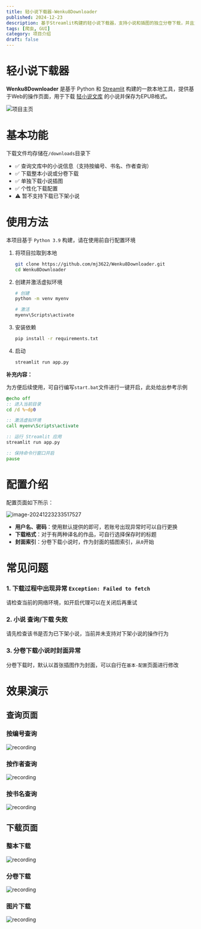 ```yaml
---
title: 轻小说下载器-Wenku8Downloader
published: 2024-12-23
description: 基于Streamlit构建的轻小说下载器，支持小说和插图的独立分卷下载，并且支持生成EPUB文件。
tags: [爬虫, GUI]
category: 项目介绍
draft: false
---
```


# 轻小说下载器

**Wenku8Downloader** 是基于 Python 和 [Streamlit](https://streamlit.io/) 构建的一款本地工具，提供基于Web的操作页面，用于下载 [轻小说文库](https://www.wenku8.net/) 的小说并保存为EPUB格式。

![项目主页](./assets/image-20241223233426669.png)



# 基本功能
下载文件均存储在`/downloads`目录下
- ✅ 查询文库中的小说信息（支持按编号、书名、作者查询）
- ✅ 下载整本小说或分卷下载
- ✅ 单独下载小说插图
- ✅ 个性化下载配置
- ⚠️ 暂不支持下载已下架小说



# 使用方法

本项目基于 `Python 3.9` 构建，请在使用前自行配置环境

1. 将项目拉取到本地

   ```bash
   git clone https://github.com/mj3622/Wenku8Downloader.git
   cd Wenku8Downloader
   ```

2. 创建并激活虚拟环境

   ```bash
   # 创建
   python -m venv myenv
   
   # 激活
   myenv\Scripts\activate
   ```

3. 安装依赖

   ```bash
   pip install -r requirements.txt
   ```

4. 启动

   ```bash
   streamlit run app.py
   ```

   

**补充内容：**

为方便后续使用，可自行编写`start.bat`文件进行一键开启，此处给出参考示例

```bat
@echo off
:: 进入当前目录
cd /d %~dp0

:: 激活虚拟环境
call myenv\Scripts\activate

:: 运行 Streamlit 应用
streamlit run app.py

:: 保持命令行窗口开启
pause
```



# 配置介绍

配置页面如下所示：

![image-20241223233517527](./assets/image-20241223233517527.png)

- **用户名、密码**：使用默认提供的即可，若账号出现异常时可以自行更换
- **下载格式**：对于有两种译名的作品，可自行选择保存时的标题
- **封面索引**：分卷下载小说时，作为封面的插图索引，从`0`开始



# 常见问题

### 1. 下载过程中出现异常 `Exception: Failed to fetch`

请检查当前的网络环境，如开启代理可以在关闭后再重试



### 2. 小说 查询/下载 失败

请先检查该书是否为已下架小说，当前并未支持对下架小说的操作行为



### 3. 分卷下载小说时封面异常

分卷下载时，默认以首张插图作为封面，可以自行在`基本-配置`页面进行修改



# 效果演示

## 查询页面

### 按编号查询

![recording](./assets/recording.gif)



### 按作者查询

![recording](./assets/recording-1734968564156-2.gif)



### 按书名查询

![recording](./assets/recording-1734968653491-4.gif)



## 下载页面

### 整本下载

![recording](./assets/recording-1734968949619-6.gif)



### 分卷下载

![recording](./assets/recording-1734969053186-8.gif)



### 图片下载

![recording](./assets/recording-1734969132578-10.gif)